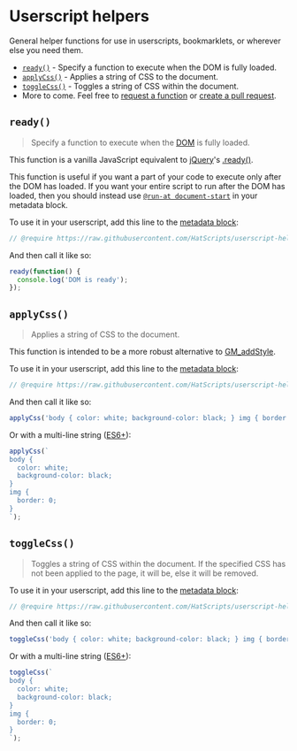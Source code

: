 # Userscript helpers
General helper functions for use in userscripts, bookmarklets, or wherever else you need them.

* [`ready()`](#ready) - Specify a function to execute when the DOM is fully loaded.
* [`applyCss()`](#applycss) - Applies a string of CSS to the document.
* [`toggleCss()`](#togglecss) - Toggles a string of CSS within the document.
* More to come. Feel free to [request a function][req] or [create a pull request][pr].

## `ready()`
> Specify a function to execute when the [DOM][dom] is fully loaded.

This function is a vanilla JavaScript equivalent to [jQuery][jq]'s [.ready()][jq-ready].

This function is useful if you want a part of your code to execute only after the DOM has loaded. If you want your entire script to run after the DOM has loaded, then you should instead use [`@run-at document-start`][gs-run-at] in your metadata block.

To use it in your userscript, add this line to the [metadata block][gs-meta]:
```js
// @require https://raw.githubusercontent.com/HatScripts/userscript-helpers/master/ready.min.js
```
And then call it like so:
```js
ready(function() {
  console.log('DOM is ready');
});
```

## `applyCss()`
> Applies a string of CSS to the document.

This function is intended to be a more robust alternative to [GM_addStyle][gs-add-style].

To use it in your userscript, add this line to the [metadata block][gs-meta]:
```js
// @require https://raw.githubusercontent.com/HatScripts/userscript-helpers/master/applyCss.min.js
```
And then call it like so:
```js
applyCss('body { color: white; background-color: black; } img { border: 0; }');
```
Or with a multi-line string ([ES6+][multi-line]):
```js
applyCss(`
body {
  color: white;
  background-color: black;
}
img {
  border: 0;
}
`);
```

## `toggleCss()`
> Toggles a string of CSS within the document.
> If the specified CSS has not been applied to the page, it will be, else it will be removed.

To use it in your userscript, add this line to the [metadata block][gs-meta]:
```js
// @require https://raw.githubusercontent.com/HatScripts/userscript-helpers/master/toggleCss.min.js
```
And then call it like so:
```js
toggleCss('body { color: white; background-color: black; } img { border: 0; }');
```
Or with a multi-line string ([ES6+][multi-line]):
```js
toggleCss(`
body {
  color: white;
  background-color: black;
}
img {
  border: 0;
}
`);
```

[req]: https://github.com/HatScripts/userscript-helpers/issues/new?title=Function%20request:%20{functionName}&template=function_request.md
[pr]: https://github.com/HatScripts/userscript-helpers/pulls
[dom]: https://developer.mozilla.org/en-US/docs/Web/API/Document_Object_Model/Introduction "Document Object Model"
[multi-line]: https://developer.mozilla.org/en-US/docs/Web/JavaScript/Reference/Template_literals#Multi-line_strings
[jq]: https://jquery.com/ "jQuery is a cross-platform JavaScript library designed to simplify the client-side scripting of HTML."
[jq-ready]: https://api.jquery.com/ready/ "The .ready() method offers a way to run JavaScript code as soon as the page's Document Object Model (DOM) becomes safe to manipulate."
[gs-meta]: https://wiki.greasespot.net/Metadata_Block "The metadata block is a section of a userscript that contains information about the script, such as the script name, namespace, description, and include and exclude rules."
[gs-run-at]: https://wiki.greasespot.net/Metadata_Block#.40run-at
[gs-add-style]: https://wiki.greasespot.net/GM_addStyle "The GM_addStyle method adds a string of CSS to the document."
